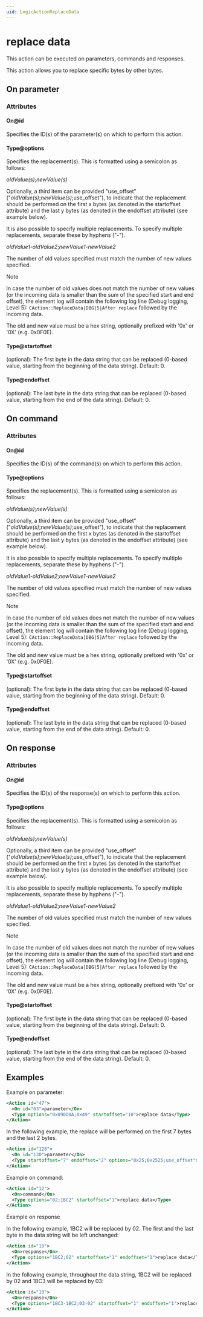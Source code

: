 ```yaml
---
uid: LogicActionReplaceData
---
```


# replace data

This action can be executed on parameters, commands and responses.

This action allows you to replace specific bytes by other bytes.

## On parameter

### Attributes

#### On@id

Specifies the ID(s) of the parameter(s) on which to perform this action.

#### Type@options

Specifies the replacement(s). This is formatted using a semicolon as follows:

*oldValue(s)*;*newValue(s)*

Optionally, a third item can be provided "use_offset" ("*oldValue(s)*;*newValue(s)*;use_offset"), to indicate that the replacement should be performed on the first x bytes (as denoted in the startoffset attribute) and the last y bytes (as denoted in the endoffset attribute) (see example below).

It is also possible to specify multiple replacements. To specify multiple replacements, separate these by hyphens ("-").

*oldValue1*-*oldValue2*;*newValue1*-*newValue2*

The number of old values specified must match the number of new values specified.

> [!NOTE]
> In case the number of old values does not match the number of new values (or the incoming data is smaller than the sum of the specified start and end offset), the element log will  contain the following log line (Debug logging, Level 5):
> `CAction::ReplaceData|DBG|5|After replace` followed by the incoming data.

The old and new value must be a hex string, optionally prefixed with '0x' or '0X' (e.g. 0x0F0E).

#### Type@startoffset

(optional): The first byte in the data string that can be replaced (0-based value, starting from the beginning of the data string). Default: 0.

#### Type@endoffset

(optional): The last byte in the data string that can be replaced (0-based value, starting from the end of the data string). Default: 0.

## On command

### Attributes

#### On@id

Specifies the ID(s) of the command(s) on which to perform this action.

#### Type@options

Specifies the replacement(s). This is formatted using a semicolon as follows:

*oldValue(s)*;*newValue(s)*

Optionally, a third item can be provided "use_offset" ("*oldValue(s)*;*newValue(s)*;use_offset"), to indicate that the replacement should be performed on the first x bytes (as denoted in the startoffset attribute) and the last y bytes (as denoted in the endoffset attribute) (see example below).

It is also possible to specify multiple replacements. To specify multiple replacements, separate these by hyphens ("-").

*oldValue1*-*oldValue2*;*newValue1*-*newValue2*

The number of old values specified must match the number of new values specified.

> [!NOTE]
> In case the number of old values does not match the number of new values (or the incoming data is smaller than the sum of the specified start and end offset), the element log will  contain the following log line (Debug logging, Level 5):
> `CAction::ReplaceData|DBG|5|After replace` followed by the incoming data.

The old and new value must be a hex string, optionally prefixed with '0x' or '0X' (e.g. 0x0F0E).

#### Type@startoffset

(optional): The first byte in the data string that can be replaced (0-based value, starting from the beginning of the data string). Default: 0.

#### Type@endoffset

(optional): The last byte in the data string that can be replaced (0-based value, starting from the end of the data string). Default: 0.

## On response

### Attributes

#### On@id

Specifies the ID(s) of the response(s) on which to perform this action.

#### Type@options

Specifies the replacement(s). This is formatted using a semicolon as follows:

*oldValue(s)*;*newValue(s)*

Optionally, a third item can be provided "use_offset" ("*oldValue(s)*;*newValue(s)*;use_offset"), to indicate that the replacement should be performed on the first x bytes (as denoted in the startoffset attribute) and the last y bytes (as denoted in the endoffset attribute) (see example below).

It is also possible to specify multiple replacements. To specify multiple replacements, separate these by hyphens ("-").

*oldValue1*-*oldValue2*;*newValue1*-*newValue2*

The number of old values specified must match the number of new values specified.

> [!NOTE]
> In case the number of old values does not match the number of new values (or the incoming data is smaller than the sum of the specified start and end offset), the element log will  contain the following log line (Debug logging, Level 5):
> `CAction::ReplaceData|DBG|5|After replace` followed by the incoming data.

The old and new value must be a hex string, optionally prefixed with '0x' or '0X' (e.g. 0x0F0E).

#### Type@startoffset

(optional): The first byte in the data string that can be replaced (0-based value, starting from the beginning of the data string). Default: 0.

#### Type@endoffset

(optional): The last byte in the data string that can be replaced (0-based value, starting from the end of the data string). Default: 0.

## Examples

Example on parameter:

```xml
<Action id="47">
  <On id="63">parameter</On>
  <Type options="0x090D0A;0x49" startoffset="10">replace data</Type>
</Action>
```

In the following example, the replace will be performed on the first 7 bytes and the last 2 bytes.

```xml
<Action id="128">
  <On id="130">parameter</On>
  <Type startoffset="7" endoffset="2" options="0x25;0x2525;use_offset">replace data</Type>
</Action>
```

Example on command:

```xml
<Action id="12">
  <On>command</On>
  <Type options="02;1BC2" startoffset="1">replace data</Type>
</Action>
```

Example on response

In the following example, 1BC2 will be replaced by 02. The first and the last byte in the data string will be left unchanged:

```xml
<Action id="10">
  <On>response</On>
  <Type options="1BC2;02" startoffset="1" endoffset="1">replace data</Type>
</Action>
```

In the following example, throughout the data string, 1BC2 will be replaced by 02 and 1BC3 will be replaced by 03:

```xml
<Action id="10">
  <On>response</On>
  <Type options="1BC3-1BC2;03-02" startoffset="1" endoffset="1">replace data</Type>
</Action>
```
